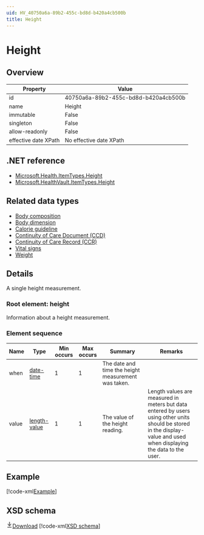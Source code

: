 ```yaml
---
uid: HV_40750a6a-89b2-455c-bd8d-b420a4cb500b
title: Height
---
```


# Height

## Overview

Property|Value
---|---
id|40750a6a-89b2-455c-bd8d-b420a4cb500b
name|Height
immutable|False
singleton|False
allow-readonly|False
effective date XPath|No effective date XPath

## .NET reference
- [Microsoft.Health.ItemTypes.Height](https://docs.microsoft.com/dotnet/api/microsoft.health.itemtypes.height)
- [Microsoft.HealthVault.ItemTypes.Height](https://docs.microsoft.com/dotnet/api/microsoft.healthvault.itemtypes.height)

## Related data types

- [Body composition](xref:HV_18adc276-5144-4e7e-bf6c-e56d8250adf8)
- [Body dimension](xref:HV_dd710b31-2b6f-45bd-9552-253562b9a7c1)
- [Calorie guideline](xref:HV_d3170d30-a41b-4bde-a116-87698c8a001a)
- [Continuity of Care Document (CCD)](xref:HV_9c48a2b8-952c-4f5a-935d-f3292326bf54)
- [Continuity of Care Record (CCR)](xref:HV_1e1ccbfc-a55d-4d91-8940-fa2fbf73c195)
- [Vital signs](xref:HV_73822612-C15F-4B49-9E65-6AF369E55C65)
- [Weight](xref:HV_3d34d87e-7fc1-4153-800f-f56592cb0d17)

## Details
A single height measurement.

<a name='height'></a>

### Root element: height

Information about a height measurement.

### Element sequence

Name|Type|Min occurs|Max occurs|Summary|Remarks
---|---|---|---|---|---
when|[date-time](xref:HV_File_dates#date-time)|1|1|The date and time the height measurement was taken.|
value|[length-value](xref:HV_3e730686-781f-4616-aa0d-817bba8eb141#length-value)|1|1|The value of the height reading.|Length values are measured in meters but data entered by users using other units should be stored in the display-value and used when displaying the data to the user.

## Example
[!code-xml[Example](../sample-xml/40750a6a-89b2-455c-bd8d-b420a4cb500b.xml)]

## XSD schema
[![Download](/healthvault/images/download.png)Download](../xsd/height.xsd)
[!code-xml[XSD schema](../xsd/height.xsd)]
